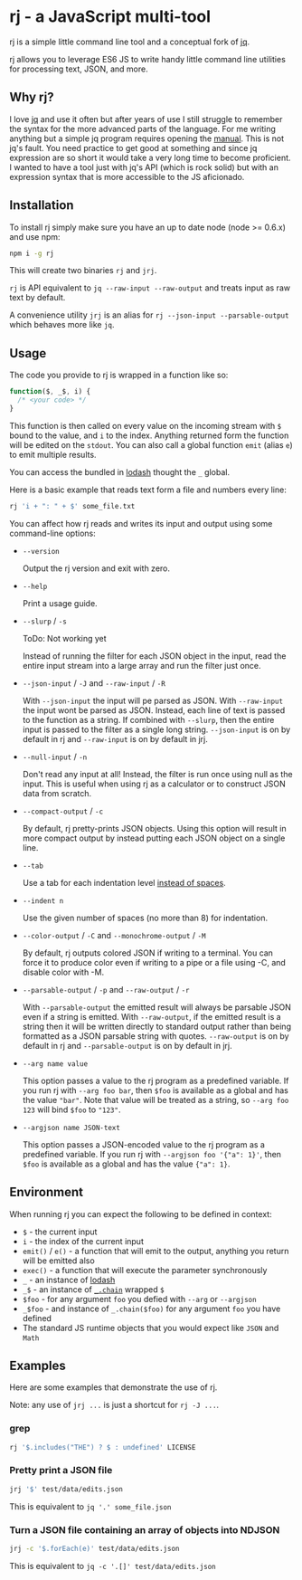 # rj - a JavaScript multi-tool

rj is a simple little command line tool and a conceptual fork of [jq](https://stedolan.github.io/jq/).

rj allows you to leverage ES6 JS to write handy little command line utilities for processing text, JSON, and more. 
  
  
## Why rj?

I love [jq](https://stedolan.github.io/jq/) and use it often but after years of use I still struggle to remember the syntax for the more advanced parts of the language.
For me writing anything but a simple jq program requires opening the [manual](https://stedolan.github.io/jq/manual/).
This is not jq's fault.
You need practice to get good at something and since jq expression are so short it would take a very long time to become proficient.
I wanted to have a tool just with jq's API (which is rock solid) but with an expression syntax that is more accessible to the JS aficionado.


## Installation

To install rj simply make sure you have an up to date node (node >= 0.6.x) and use npm:

```bash
npm i -g rj
```

This will create two binaries `rj` and `jrj`.

`rj` is API equivalent to `jq --raw-input --raw-output` and treats input as raw text by default.

A convenience utility `jrj` is an alias for `rj --json-input --parsable-output` which behaves more like `jq`.


## Usage

The code you provide to rj is wrapped in a function like so:

```javascript
function($, _$, i) {
  /* <your code> */
}
```

This function is then called on every value on the incoming stream with `$` bound to the value, and `i` to the index.
Anything returned form the function will be edited on the `stdout`.
You can also call a global function `emit` (alias `e`) to emit multiple results.

You can access the bundled in [lodash](https://lodash.com/docs) thought the `_` global.

Here is a basic example that reads text form a file and numbers every line:

```bash
rj 'i + ": " + $' some_file.txt
```

You can affect how rj reads and writes its input and output using some command-line options:

- `--version`

  Output the rj version and exit with zero.
  
- `--help`

  Print a usage guide.  

- `--slurp` / `-s`
  
  ToDo: Not working yet
  
  Instead of running the filter for each JSON object in the input, read the entire input stream into a large array and run the filter just once.
  
- `--json-input` / `-J` and `--raw-input` / `-R` 
  
  With `--json-input` the input will pe parsed as JSON.
  With `--raw-input` the input wont be parsed as JSON.
  Instead, each line of text is passed to the function as a string.
  If combined with `--slurp`, then the entire input is passed to the filter as a single long string.
  `--json-input` is on by default in rj and `--raw-input` is on by default in jrj.
  
- `--null-input` / `-n`
  
  Don't read any input at all!
  Instead, the filter is run once using null as the input.
  This is useful when using rj as a calculator or to construct JSON data from scratch.
  
- `--compact-output` / `-c`
  
  By default, rj pretty-prints JSON objects.
  Using this option will result in more compact output by instead putting each JSON object on a single line.
  
- `--tab`
  
  Use a tab for each indentation level [instead of spaces](https://www.youtube.com/watch?v=SsoOG6ZeyUI).
  
- `--indent n`
  
  Use the given number of spaces (no more than 8) for indentation.
  
- `--color-output` / `-C` and `--monochrome-output` / `-M`
  
  By default, rj outputs colored JSON if writing to a terminal. You can force it to produce color even if writing to a pipe or a file using -C, and disable color with -M.
  
- `--parsable-output` / `-p` and `--raw-output` / `-r`
  
  With `--parsable-output` the emitted result will always be parsable JSON even if a string is emitted. 
  With `--raw-output`, if the emitted result is a string then it will be written directly to standard output rather than being formatted as a JSON parsable string with quotes.
  `--raw-output` is on by default in rj and `--parsable-output` is on by default in jrj.
  
- `--arg name value`
  
  This option passes a value to the rj program as a predefined variable.
  If you run rj with `--arg foo bar`, then `$foo` is available as a global and has the value `"bar"`.
  Note that value will be treated as a string, so `--arg foo 123` will bind `$foo` to `"123"`.
  
- `--argjson name JSON-text`
  
  This option passes a JSON-encoded value to the rj program as a predefined variable.
  If you run rj with `--argjson foo '{"a": 1}'`, then `$foo` is available as a global and has the value `{"a": 1}`.


## Environment

When running rj you can expect the following to be defined in context:

- `$` - the current input
- `i` - the index of the current input
- `emit()` / `e()` - a function that will emit to the output, anything you return will be emitted also
- `exec()` - a function that will execute the parameter synchronously
- `_` - an instance of [lodash](lodash.com/docs/)
- `_$` - an instance of [`_.chain`](https://lodash.com/docs#chain) wrapped `$`
- `$foo` - for any argument `foo` you defied with `--arg` or `--argjson`
- `_$foo` - and instance of `_.chain($foo)` for any argument `foo` you have defined
- The standard JS runtime objects that you would expect like `JSON` and `Math`


## Examples

Here are some examples that demonstrate the use of rj.

Note: any use of `jrj ...` is just a shortcut for `rj -J ...`.


### grep

```bash
rj '$.includes("THE") ? $ : undefined' LICENSE
```


### Pretty print a JSON file

```bash
jrj '$' test/data/edits.json
```

This is equivalent to `jq '.' some_file.json`


### Turn a JSON file containing an array of objects into NDJSON

```bash
jrj -c '$.forEach(e)' test/data/edits.json
```

This is equivalent to `jq -c '.[]' test/data/edits.json`
